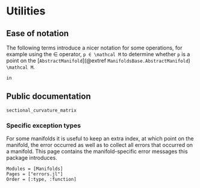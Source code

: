 # Utilities

## Ease of notation

The following terms introduce a nicer notation for some operations, for example using the ∈ operator, ``p ∈ \mathcal M`` to determine whether ``p`` is a point on the [`AbstractManifold`](@extref `ManifoldsBase.AbstractManifold`)  ``\mathcal M``.

````@docs
in
````

## Public documentation

```@docs
sectional_curvature_matrix
```

### Specific exception types

For some manifolds it is useful to keep an extra index, at which point on the manifold, the error occurred as well as to collect all errors that occurred on a manifold. This page contains the manifold-specific error messages this package introduces.

```@autodocs
Modules = [Manifolds]
Pages = ["errors.jl"]
Order = [:type, :function]
```
